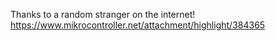 Thanks to a random stranger on the internet!
https://www.mikrocontroller.net/attachment/highlight/384365
